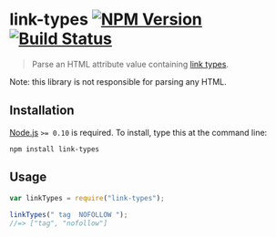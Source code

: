 # link-types [![NPM Version][npm-image]][npm-url] [![Build Status][travis-image]][travis-url]

> Parse an HTML attribute value containing [link types](https://developer.mozilla.org/en-US/docs/Web/HTML/Link_types).


Note: this library is not responsible for parsing any HTML.


## Installation

[Node.js](http://nodejs.org/) `>= 0.10` is required. To install, type this at the command line:
```shell
npm install link-types
```


## Usage
```js
var linkTypes = require("link-types");
 
linkTypes(" tag  NOFOLLOW ");
//=> ["tag", "nofollow"]
```


[npm-image]: https://img.shields.io/npm/v/link-types.svg
[npm-url]: https://npmjs.org/package/link-types
[travis-image]: https://img.shields.io/travis/stevenvachon/link-types.svg
[travis-url]: https://travis-ci.org/stevenvachon/link-types

